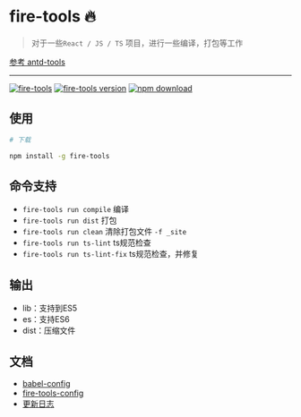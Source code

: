 # fire-tools 🔥

> 对于一些`React / JS / TS` 项目，进行一些编译，打包等工作

[参考 antd-tools](https://github.com/ant-design/antd-tools)

---

[![fire-tools][fire-tools-img]][fire-tools-url]
[![fire-tools version][npm-img]][npm-url]
[![npm download][download-img]][download-url]

[fire-tools-url]: https://github.com/FireLeafone/fire-tools
[fire-tools-img]: https://img.shields.io/badge/fire--tools-img-green
[npm-url]: https://www.npmjs.com/package/fire-tools
[npm-img]: https://img.shields.io/npm/v/fire-tools.svg
[download-url]: https://www.npmjs.com/package/fire-tools
[download-img]: https://img.shields.io/npm/dm/fire-tools.svg

## 使用

```sh
# 下载

npm install -g fire-tools
```

## 命令支持

- `fire-tools run compile` 编译
- `fire-tools run dist` 打包
- `fire-tools run clean` 清除打包文件 `-f _site`
- `fire-tools run ts-lint` ts规范检查
- `fire-tools run ts-lint-fix` ts规范检查，并修复

## 输出

- lib：支持到ES5
- es：支持ES6
- dist：压缩文件

## 文档

- [babel-config](./docs/babelConfig.md)
- [fire-tools-config](./docs/fireToolsConfig.md)
- [更新日志](./CHANGELOG.md)
